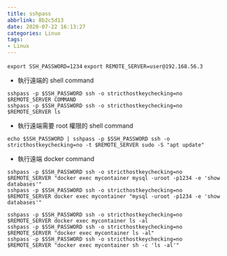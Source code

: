 ```yaml
---
title: sshpass
abbrlink: 8b2c5d13
date: 2020-07-22 16:13:27
categories: Linux
tags:
- Linux
---
```

`export SSH_PASSWORD=1234`
`export REMOTE_SERVER=user@192.168.56.3`

* 執行遠端的 shell command
```
sshpass -p $SSH_PASSWORD ssh -o stricthostkeychecking=no $REMOTE_SERVER COMMAND
sshpass -p $SSH_PASSWORD ssh -o stricthostkeychecking=no $REMOTE_SERVER ls
```

* 執行遠端需要 root 權限的 shell command
```
echo $SSH_PASSWORD | sshpass -p $SSH_PASSWORD ssh -o stricthostkeychecking=no -t $REMOTE_SERVER sudo -S "apt update"
```

* 執行遠端 docker command
```
sshpass -p $SSH_PASSWORD ssh -o stricthostkeychecking=no $REMOTE_SERVER "docker exec mycontainer mysql -uroot -p1234 -e 'show databases'"
sshpass -p $SSH_PASSWORD ssh -o stricthostkeychecking=no $REMOTE_SERVER docker exec mycontainer "mysql -uroot -p1234 -e 'show databases'"

sshpass -p $SSH_PASSWORD ssh -o stricthostkeychecking=no $REMOTE_SERVER docker exec mycontainer ls -al
sshpass -p $SSH_PASSWORD ssh -o stricthostkeychecking=no $REMOTE_SERVER "docker exec mycontainer ls -al"
sshpass -p $SSH_PASSWORD ssh -o stricthostkeychecking=no $REMOTE_SERVER "docker exec mycontainer sh -c 'ls -al'"
```